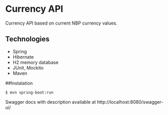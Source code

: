 # Currency API

Currency API based on current NBP currency values.<br>

## Technologies

* Spring
* Hibernate
* H2 memory database
* JUnit, Mockito
* Maven

##Instalation

```
$ mvn spring-boot:run
```

Swagger docs with description available at http://localhost:8080/swagger-ui/
